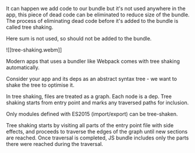 It can happen we add code to our bundle but it's not used anywhere in the app, this piece of dead code can be eliminated to reduce size of the bundle. The process of eliminating dead code before it's added to the bundle is called tree shaking.

Here sum is not used, so should not be added to the bundle.

![[tree-shaking.webm]]

Modern apps that uses a bundler like Webpack comes with tree shaking automatically.

Consider your app and its deps as an abstract syntax tree - we want to shake the tree to optimise it.

In tree shaking, files are treated as a graph. Each node is a dep. Tree shaking starts from entry point and marks any traversed paths for inclusion.

Only modules defined with ES2015 (import/export) can be tree-shaken.

Tree shaking starts by visiting all parts of the entry point file with side effects, and proceeds to traverse the edges of the graph until new sections are reached. Once traversal is completed, JS bundle includes only the parts there were reached during the traversal.
